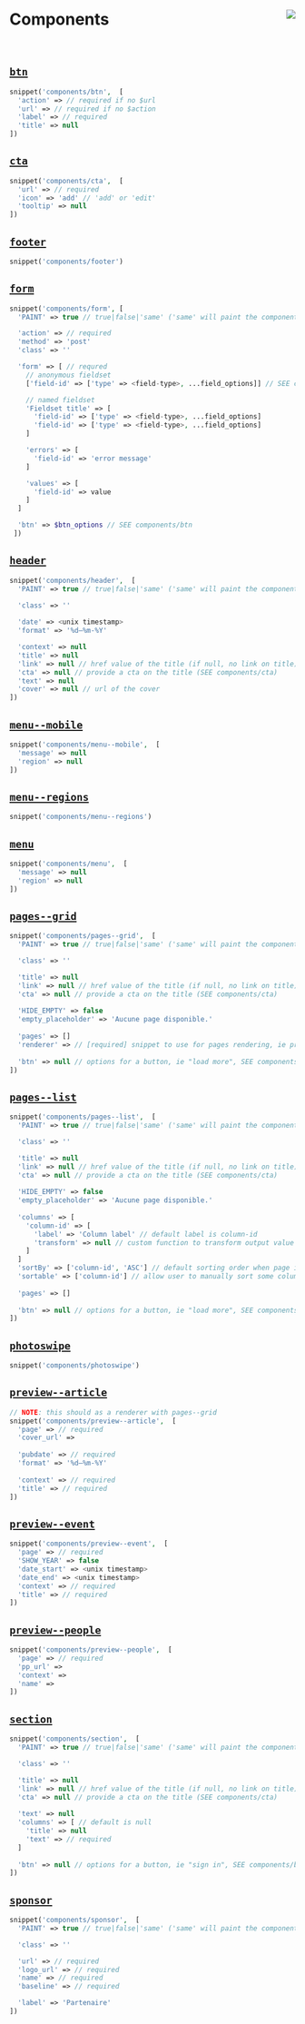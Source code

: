 # Components [<img src="https://github.com/chevalvert.png?size=100" align="right">](http://chevalvert.fr/)

<br>

## [`btn`](btn.php)
```php
snippet('components/btn',  [
  'action' => // required if no $url
  'url' => // required if no $action
  'label' => // required
  'title' => null
])
```

## [`cta`](cta.php)
```php
snippet('components/cta',  [
  'url' => // required
  'icon' => 'add' // 'add' or 'edit'
  'tooltip' => null
])
```

## [`footer`](footer.php)
```php
snippet('components/footer')
```

## [`form`](form.php)
```php
snippet('components/form', [
  'PAINT' => true // true|false|'same' ('same' will paint the component with the last used color)

  'action' => // required
  'method' => 'post'
  'class' => ''

  'form' => [ // requred
    // anonymous fieldset
    ['field-id' => ['type' => <field-type>, ...field_options]] // SEE components/fields

    // named fieldset
    'Fieldset title' => [
      'field-id' => ['type' => <field-type>, ...field_options]
      'field-id' => ['type' => <field-type>, ...field_options]
    ]

    'errors' => [
      'field-id' => 'error message'
    ]

    'values' => [
      'field-id' => value
    ]
  ]

  'btn' => $btn_options // SEE components/btn
 ])
```

## [`header`](header.php)
```php
snippet('components/header',  [
  'PAINT' => true // true|false|'same' ('same' will paint the component with the last used color)

  'class' => ''
  
  'date' => <unix timestamp>
  'format' => '%d–%m-%Y'

  'context' => null
  'title' => null
  'link' => null // href value of the title (if null, no link on title)
  'cta' => null // provide a cta on the title (SEE components/cta)
  'text' => null
  'cover' => null // url of the cover
])
```

## [`menu--mobile`](menu--mobile.php)
```php
snippet('components/menu--mobile',  [
  'message' => null
  'region' => null
])
```

## [`menu--regions`](menu--regions.php)
```php
snippet('components/menu--regions')
```

## [`menu`](menu.php)
```php
snippet('components/menu',  [
  'message' => null
  'region' => null
])
```

## [`pages--grid`](pages--grid.php)
```php
snippet('components/pages--grid',  [
  'PAINT' => true // true|false|'same' ('same' will paint the component with the last used color)

  'class' => ''

  'title' => null
  'link' => null // href value of the title (if null, no link on title)
  'cta' => null // provide a cta on the title (SEE components/cta)
  
  'HIDE_EMPTY' => false
  'empty_placeholder' => 'Aucune page disponible.'
  
  'pages' => []
  'renderer' => // [required] snippet to use for pages rendering, ie preview--article
  
  'btn' => null // options for a button, ie "load more", SEE components/btn
])
```

## [`pages--list`](pages--list.php)
```php
snippet('components/pages--list',  [
  'PAINT' => true // true|false|'same' ('same' will paint the component with the last used color)

  'class' => ''

  'title' => null
  'link' => null // href value of the title (if null, no link on title)
  'cta' => null // provide a cta on the title (SEE components/cta)
  
  'HIDE_EMPTY' => false
  'empty_placeholder' => 'Aucune page disponible.'
  
  'columns' => [
    'column-id' => [
      'label' => 'Column label' // default label is column-id
      'transform' => null // custom function to transform output value
    ]
  ]
  'sortBy' => ['column-id', 'ASC'] // default sorting order when page is loaded, order be 'ASC' or 'DESC'
  'sortable' => ['column-id'] // allow user to manually sort some columns
  
  'pages' => []
  
  'btn' => null // options for a button, ie "load more", SEE components/btn
])
```

## [`photoswipe`](photoswipe.php)
```php
snippet('components/photoswipe')
```

## [`preview--article`](preview--article.php)
```php
// NOTE: this should as a renderer with pages--grid
snippet('components/preview--article',  [
  'page' => // required
  'cover_url' => 
  
  'pubdate' => // required
  'format' => '%d–%m-%Y'
  
  'context' => // required
  'title' => // required
])
```

## [`preview--event`](preview--event.php)
```php
snippet('components/preview--event',  [
  'page' => // required
  'SHOW_YEAR' => false
  'date_start' => <unix timestamp>
  'date_end' => <unix timestamp>
  'context' => // required
  'title' => // required
])
```

## [`preview--people`](preview--people.php)
```php
snippet('components/preview--people',  [
  'page' => // required
  'pp_url' =>
  'context' =>
  'name' =>
])
```

## [`section`](section.php)
```php
snippet('components/section',  [
  'PAINT' => true // true|false|'same' ('same' will paint the component with the last used color)

  'class' => ''

  'title' => null
  'link' => null // href value of the title (if null, no link on title)
  'cta' => null // provide a cta on the title (SEE components/cta)
  
  'text' => null
  'columns' => [ // default is null
    'title' => null
    'text' => // required
  ]
  
  'btn' => null // options for a button, ie "sign in", SEE components/btn
])
```

## [`sponsor`](sponsor.php)
```php
snippet('components/sponsor',  [
  'PAINT' => true // true|false|'same' ('same' will paint the component with the last used color)

  'class' => ''

  'url' => // required
  'logo_url' => // required
  'name' => // required
  'baseline' => // required

  'label' => 'Partenaire'
])
```
